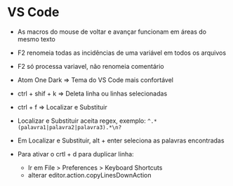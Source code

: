 # VS Code

- As macros do mouse de voltar e avançar funcionam em áreas do mesmo texto

- F2 renomeia todas as incidências de uma variável em todos os arquivos

- F2 só processa variavel, não renomeia comentário

- Atom One Dark => Tema do VS Code mais confortável

- ctrl + shif + k => Deleta linha ou linhas selecionadas

- ctrl + f => Localizar e Substituir

- Localizar e Substituir aceita regex, exemplo: `^.*(palavra1|palavra2|palavra3).*\n?`

- Em Localizar e Substituir, alt + enter seleciona as palavras encontradas

- Para ativar o crtl + d para duplicar linha:
    - Ir em File > Preferences > Keyboard Shortcuts
    - alterar editor.action.copyLinesDownAction